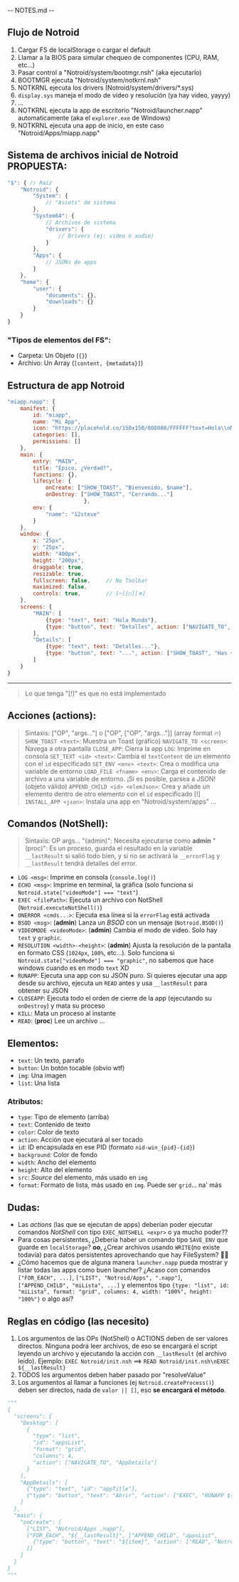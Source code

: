 -- NOTES.md --
## Flujo de Notroid
1. Cargar FS de localStorage o cargar el default
2. Llamar a la BIOS para simular chequeo de componentes (CPU, RAM, etc...)
3. Pasar control a "Notroid/system/bootmgr.nsh" (aka ejecutarlo)
4. BOOTMGR ejecuta "Notroid/system/notkrnl.nsh"
5. NOTKRNL ejecuta los drivers (Notroid/system/drivers/*.sys)
6. `display.sys` maneja el modo de video y resolución (ya hay video, yayyy)
7. ...
8. NOTKRNL ejecuta la app de escritorio "Notroid/launcher.napp" automaticamente (aka el `explorer.exe` de Windows)
9. NOTKRNL ejecuta una app de inicio, en este caso "Notroid/Apps/miapp.napp"

## Sistema de archivos inicial de Notroid PROPUESTA:
```js
"$": { // Raíz
    "Notroid": {
        "System": {
            // "Assets" de sistema
        },
        "System64": {
            // Archivos de sistema
            "drivers": {
                // Drivers (ej: video o audio)
            }
        },
        "Apps": {
            // JSONs de apps
        }
    },
    "home": {
        "user": {
            "documents": {},
            "downloads": {}
        }
    }
}
```
### "Tipos de elementos del FS":
- Carpeta: Un Objeto (`{}`)
- Archivo: Un Array  (`[content, {metadata}]`)

## Estructura de app Notroid
```js
"miapp.napp": {
    manifest: {
        id: "miapp",
        name: "Mi App",
        icon: "https://placehold.co/150x150/008080/FFFFFF?text=Hola\\nMundo",
        categories: [],
        permissions: []
    },
    main: {
        entry: "MAIN",
        title: "Épico, ¿Verdad?",
        functions: {},
        lifecycle: {
            onCreate: ["SHOW_TOAST", "Bienvenido, $name"],
            onDestroy: ["SHOW_TOAST", "Cerrando..."]
                        },
        env: {
            "name": "12steve"
        }
    },
    window: {
        x: "25px",
        y: "25px",
        width: "400px",
        height: "200px",
        draggable: true,
        resizable: true,
        fullscreen: false,     // No Toolbar
        maximized: false,
        controls: true,        // [─][◻][✕]
    },
    screens: {
        "MAIN": [
            {type: "text", text: "Hola Mundo"},
            {type: "button", text: "Detalles", action: ["NAVIGATE_TO", "Details"]}
        ],
        "Details": [
            {type: "text", text: "Detalles..."},
            {type: "button", text: "...", action: ["SHOW_TOAST", "Has sido un gran explorador, pequeño bro 🗿🔥"]}
        ]
    }
}
```
---

> Lo que tenga "[!]" es que no está implementado

## Acciones (actions):
> Sintaxis: ["OP", "args..."] o ["OP", ["OP", "args..."]] (array format 🔥)
`SHOW_TOAST <text>`: Muestra un Toast (gráfico)
`NAVIGATE_TO <screen>`: Navega a otra pantalla
`CLOSE_APP`: Cierra la app
`LOG`: Imprime en consola
`SET_TEXT <id> <text>`: Cambia el `textContent` de un elemento con el `id` especificado
`SET_ENV <env> <text>`: Crea o modifica una variable de entorno
`LOAD_FILE <fname> <env>`: Carga el contenido de archivo a una variable de entorno. ¡Si es posible, parsea a JSON! (objeto válido)
`APPEND_CHILD <id> <elemJson>`: Crea y añade un elemento dentro de otro elemento con el `id` especificado
[!] `INSTALL_APP <json>`: Instala una app en "Notroid/system/apps"
...

## Comandos (NotShell):
> Sintaxis: OP args...
> "(admin)": Necesita ejecutarse como **admin**
> "(proc)": Es un proceso, guarda el resultado en la variable `__lastResult` si salió todo bien, y si no se activará la `__errorFlag` y `__lastResult` tendrá detalles del error.
- `LOG <msg>`: Imprime en consola (`console.log()`)
- `ECHO <msg>`: Imprime en terminal, la gráfica (solo funciona si `Notroid.state["videoMode"] === "text"`)
- `EXEC <filePath>`: Ejecuta un archivo con NotShell (`Notroid.executeNotShell()`)
- `ONERROR <cmds...>`: Ejecuta esa línea si la `errorFlag` está activada
- `BSOD <msg>`: (**admin**) Lanza un *BSOD* con un mensaje (`Notroid.BSOD()`)
- `VIDEOMODE <videoMode>`: (**admin**) Cambia el modo de video. Solo hay `text` y `graphic`.
- `RESOLUTION <width>-<height>`: (**admin**) Ajusta la resolución de la pantalla en formato CSS (`1024px`, `100%`, etc...). Solo funciona si `Notroid.state["videoMode"] === "graphic"`, no sabemos que hace windows cuando es en modo `text` XD
- `RUNAPP`: Ejecuta una app con su JSON puro. Si quieres ejecutar una app desde su archivo, ejecuta un `READ` antes y usa `__lastResult` para obtener su JSON
- `CLOSEAPP`: Ejecuta todo el orden de cierre de la app (ejecutando su `onDestroy`) y mata su proceso
- `KILL`: Mata un proceso al instante
- `READ`: (**proc**) Lee un archivo
...

## Elementos:
- `text`: Un texto, parrafo
- `button`: Un botón tocable (obvio wtf)
- `img`: Una imagen
- `list`: Una lista

### Atributos:
- `type`: Tipo de elemento (arriba)
- `text`: Contenido de texto
- `color`: Color de texto
- `action`: Acción que ejecutará al ser tocado
- `id`: ID encapsulada en ese PID (formato `nid-win_{pid}-{id}`)
- `background`: Color de fondo
- `width`: Ancho del elemento
- `height`: Alto del elemento
- `src`: *Source* del elemento, más usado en `img`
- `format`: Formato de lista, más usado en `img`. Puede ser `grid`... na' más

## Dudas:
- Las *actions* (las que se ejecutan de apps) deberían poder ejecutar comandos *NotShell* con tipo `EXEC_NOTSHELL <expr>` o ya mucho poder??
- Para cosas persistentes, ¿Debería haber un comando tipo `SAVE_ENV` que guarde en `localStorage`? **oo**, ¿Crear archivos usando `WRITE`(no existe todavía) para datos persistentes aprovechando que hay FileSystem? 🗿✅
- ¿Cómo hacemos que de alguna manera `launcher.napp` pueda mostrar y listar todas las apps como buen launcher? ¿Acaso con comandos `["FOR_EACH", ...]`, `["LIST", "Notroid/Apps", ".napp"]`, `["APPEND_CHILD", "miLista", ...]` y elementos tipo `{type: "list", id: "miLista", format: "grid", columns: 4, width: "100%", height: "100%"}` o algo así?

## Reglas en código (las necesito)
1. Los argumentos de las OPs (NotShell) o ACTIONS deben de ser valores directos. Ninguna podrá leer archivos, de eso se encargará el script leyendo un archivo y ejecutando la acción con `__lastResult` (el archivo leído). Ejemplo: `EXEC Notroid/init.nsh` ==> `READ Notroid/init.nsh\nEXEC ${__lastResult}`
2. TODOS los argumentos deben haber pasado por "resolveValue"
3. Los argumentos al llamar a funciones (ej `Notroid.createProcess()`) deben ser directos, nada de `valor || []`, eso **se encargará el método**.

```py
"""
{
  "screens": {
    "Desktop": [
      {
        "type": "list", 
        "id": "appsList",
        "format": "grid",
        "columns": 4,
        "action": ["NAVIGATE_TO", "AppDetails"]
      }
    ],
    "AppDetails": [
      {"type": "text", "id": "appTitle"},
      {"type": "button", "text": "Abrir", "action": ["EXEC", "RUNAPP ${__lastResult}"]}
    ]
  },
  "main": {
    "onCreate": [
      ["LIST", "Notroid/Apps .napp"],
      ["FOR_EACH", "${__lastResult}", ["APPEND_CHILD", "appsList", 
        {"type": "button", "text": "${item}", "action": ["READ", "Notroid/Apps/${item}"], ["NAVIGATE_TO", "AppDetails"]}
      ]]
    ]
  }
}
"""
```